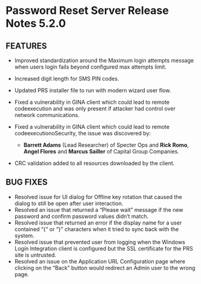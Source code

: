 [title]: # (Release Notes)
[tags]: # (release notes)
[priority]: # (1001)
# Password Reset Server Release Notes 5.2.0

## FEATURES

* Improved standardization around the Maximum login attempts message when users login fails beyond configured max attempts limit.
* Increased digit length for SMS PIN codes.
* Updated PRS installer file to run with modern wizard user flow.
* Fixed a vulnerability in GINA client which could lead to remote codeexecution and was only present if attacker had control over network communications.
* Fixed a vulnerability in GINA client which could lead to remote codeexecutionoSecurity, the issue was discovered by:

   * __Barrett Adams__ (Lead Researcher) of Specter Ops and __Rick Romo__, __Angel Flores__ and __Marcus Sailler__ of Capital Group Companies.

* CRC validation added to all resources downloaded by the client.

## BUG FIXES

* Resolved issue for UI dialog for Offline key rotation that caused the dialog to still be open after user interaction.
* Resolved an issue that returned a “Please wait” message if the new password and confirm password values didn’t match.
* Resolved issue that returned an error if the display name for a user contained “{“ or “}” characters when it tried to sync back with the system.
* Resolved issue that prevented user from logging when the Windows Login Integration client is configured but the SSL certificate for the PRS site is untrusted.
* Resolved an issue on the Application URL Configuration page where clicking on the “Back” button would redirect an Admin user to the wrong page.

